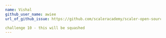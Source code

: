 ```yaml
---
name: Vishal
github_user_name: awiee
url_of_github_issue: https://github.com/scaleracademy/scaler-open-source-september-challenge/issues/337

challenge 10 - this will be squashed
---
```

